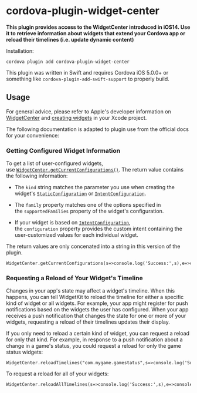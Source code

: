 
# cordova-plugin-widget-center

**This plugin provides access to the WidgetCenter introduced in iOS14. Use it to retrieve information about widgets that extend your Cordova app or reload their timelines (i.e. update dynamic content)**

Installation:

```
cordova plugin add cordova-plugin-widget-center
```

This plugin was written in Swift and requires Cordova iOS 5.0.0+ or something like `cordova-plugin-add-swift-support` to properly build.

## Usage

For general advice, please refer to Apple's developer information on [WidgetCenter](https://developer.apple.com/documentation/widgetkit/widgetcenter) and [creating widgets](https://developer.apple.com/documentation/widgetkit/creating-a-widget-extension) in your Xcode project.

The following documentation is adapted to plugin use from the official docs for your convenience:

### Getting Configured Widget Information

To get a list of user-configured widgets, use [`WidgetCenter.getCurrentConfigurations()`](https://developer.apple.com/documentation/widgetkit/widgetcenter/getcurrentconfigurations(_:)). The return value contains the following information:

* The `kind` string matches the parameter you use when creating the widget's [`StaticConfiguration`](https://developer.apple.com/documentation/widgetkit/staticconfiguration) or [`IntentConfiguration`](https://developer.apple.com/documentation/widgetkit/intentconfiguration).

* The `family` property matches one of the options specified in the `supportedFamilies` property of the widget's configuration.

* If your widget is based on [`IntentConfiguration`](https://developer.apple.com/documentation/widgetkit/intentconfiguration), the `configuration` property provides the custom intent containing the user-customized values for each individual widget.

The return values are only concenated into a string in this version of the plugin.

```
WidgetCenter.getCurrentConfigurations(s=>console.log('Success:',s),e=>console.log('Error:',e))
```

### Requesting a Reload of Your Widget's Timeline

Changes in your app's state may affect a widget's timeline. When this happens, you can tell WidgetKit to reload the timeline for either a specific kind of widget or all widgets. For example, your app might register for push notifications based on the widgets the user has configured. When your app receives a push notification that changes the state for one or more of your widgets, requesting a reload of their timelines updates their display.

If you only need to reload a certain kind of widget, you can request a reload for only that kind. For example, in response to a push notification about a change in a game's status, you could request a reload for only the game status widgets:

```
WidgetCenter.reloadTimelines("com.mygame.gamestatus",s=>console.log('Success:',s),e=>console.log('Error:',e))
```

To request a reload for all of your widgets:

```
WidgetCenter.reloadAllTimelines(s=>console.log('Success:',s),e=>console.log('Error:',e))
```
